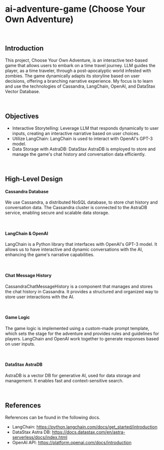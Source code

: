 # ai-adventure-game (Choose Your Own Adventure)

<br>

## Introduction
This project, Choose Your Own Adventure, is an interactive text-based game that allows users to embark on a time travel journey. 
LLM guides the player, as a time traveler, through a post-apocalyptic world infested with zombies. 
The game dynamically adapts its storyline based on user decisions, offering a branching narrative experience. 
My focus is to learn and use the technologies of Cassandra, LangChain, OpenAI, and DataStax Vector Database.

<br>

## Objectives
- Interactive Storytelling: Leverage LLM that responds dynamically to user inputs, creating an interactive narrative based on user choices.
- Utilize LangChain: LangChain is used to interact with OpenAI's GPT-3 model.
- Data Storage with AstraDB: DataStax AstraDB is employed to store and manage the game's chat history and conversation data efficiently.

<br>

## High-Level Design
#### Cassandra Database
We use Cassandra, a distributed NoSQL database, to store chat history and conversation data. 
The Cassandra cluster is connected to the AstraDB service, enabling secure and scalable data storage.

<br>

#### LangChain & OpenAI
LangChain is a Python library that interfaces with OpenAI's GPT-3 model. 
It allows us to have interactive and dynamic conversations with the AI, enhancing the game's narrative capabilities.

<br>

#### Chat Message History
CassandraChatMessageHistory is a component that manages and stores the chat history in Cassandra. 
It provides a structured and organized way to store user interactions with the AI.

<br>

#### Game Logic
The game logic is implemented using a custom-made prompt template, which sets the stage for the adventure and provides rules and guidelines for players. 
LangChain and OpenAI work together to generate responses based on user inputs.

<br>

#### DataStax AstraDB
AstraDB is a vector DB for generative AI, used for data storage and management.
It enables fast and context-sensitive search.

<br>

## References
References can be found in the following docs.
- LangChain: https://python.langchain.com/docs/get_started/introduction
- DataStax Astra DB: https://docs.datastax.com/en/astra-serverless/docs/index.html
- OpenAI API: https://platform.openai.com/docs/introduction

